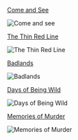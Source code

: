 [Come and See](http://en.wikipedia.org/wiki/Come_and_See)

![Come and see](http://upload.wikimedia.org/wikipedia/en/thumb/2/27/ComeAndSeePoster.jpg/220px-ComeAndSeePoster.jpg)

[The Thin Red Line](http://en.wikipedia.org/wiki/The_Thin_Red_Line_(1998_film))

![The Thin Red Line](http://upload.wikimedia.org/wikipedia/en/a/ae/The_Thin_Red_Line_Poster.jpg)

[Badlands](http://en.wikipedia.org/wiki/Badlands_(film))

![Badlands](http://upload.wikimedia.org/wikipedia/en/e/e6/Badlands_movie_poster.jpg)

[Days of Being Wild](http://en.wikipedia.org/wiki/Days_of_Being_Wild)

![Days of Being Wild](http://upload.wikimedia.org/wikipedia/en/a/a2/Days-of-being-wild-poster.jpg)

[Memories of Murder](http://en.wikipedia.org/wiki/Memories_of_Murder)

![Memories of Murder](http://upload.wikimedia.org/wikipedia/en/1/17/Memories_of_Murder_poster.jpg)
